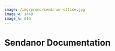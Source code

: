 ```yaml
---
image: /img/promo/sendanor-office.jpg
image_w: 1440
image_h: 810
---
```


# Sendanor Documentation

